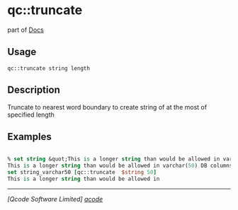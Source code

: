 qc::truncate
============

part of [Docs](.)

Usage
-----
`
        qc::truncate string length
    `

Description
-----------
Truncate to nearest word boundary to create string of at the most of specified length

Examples
--------
```tcl

% set string &quot;This is a longer string than would be allowed in varchar(50) DB columns so use trunc to truncate appropriately.&quot;
This is a longer string than would be allowed in varchar(50) DB columns so use trunc to truncate appropriately.
set string_varchar50 [qc::truncate  $string 50]
This is a longer string than would be allowed in 
```

----------------------------------
*[Qcode Software Limited] [qcode]*

[qcode]: www.qcode.co.uk "Qcode Software"